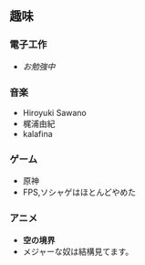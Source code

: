 ## 趣味

### 電子工作
- *お勉強中*

### 音楽
- Hiroyuki Sawano
- 梶浦由紀
- kalafina

### ゲーム
- 原神
- FPS,ソシャゲはほとんどやめた

### アニメ
- **空の境界**
- メジャーな奴は結構見てます。



